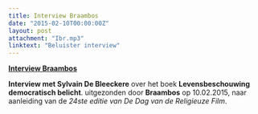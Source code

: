 ```yaml
---
title: Interview Braambos
date: "2015-02-10T00:00:00Z"
layout: post
attachment: "Ibr.mp3"
linktext: "Beluister interview"
---
```

**[Interview Braambos](Ibr.mp3)**

**Interview met Sylvain De Bleeckere** over het boek **Levensbeschouwing democratisch belicht**. uitgezonden door **Braambos** op 10.02.2015, naar aanleiding van de *24ste editie van De Dag van de Religieuze Film*. 

